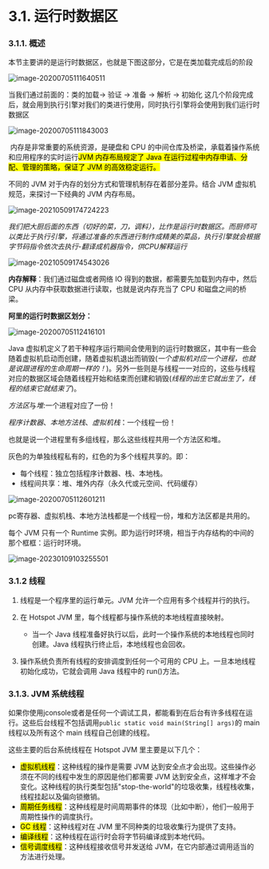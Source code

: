 

# 3.1. 运行时数据区

### 3.1.1. 概述

本节主要讲的是运行时数据区，也就是下图这部分，它是在类加载完成后的阶段

![image-20200705111640511](https://springcloud-hrm-miao.oss-cn-beijing.aliyuncs.com/markdown/202301071721756.png)

当我们通过前面的：类的加载-> 验证 -> 准备 -> 解析 -> 初始化 这几个阶段完成后，就会用到执行引擎对我们的类进行使用，同时执行引擎将会使用到我们运行时数据区

![image-20200705111843003](https://springcloud-hrm-miao.oss-cn-beijing.aliyuncs.com/markdown/202301071721623.png)

​	内存是非常重要的系统资源，是硬盘和 CPU 的中间仓库及桥梁，承载着操作系统和应用程序的实时运行<mark>JVM 内存布局规定了 Java 在运行过程中内存申请、分配、管理的策略，保证了 JVM 的高效稳定运行。</mark>

不同的 JVM 对于内存的划分方式和管理机制存在着部分差异。结合 JVM 虚拟机规范，来探讨一下经典的 JVM 内存布局。

![image-20210509174724223](https://springcloud-hrm-miao.oss-cn-beijing.aliyuncs.com/markdown/202301071743700.png)

*我们把大厨后面的东西（切好的菜，刀，调料），比作是运行时数据区。而厨师可以类比于执行引擎，将通过准备的东西进行制作成精美的菜品，执行引擎就会根据字节码指令依次去执行-翻译成机器指令，供CPU解释运行*

![image-20210509174543026](https://springcloud-hrm-miao.oss-cn-beijing.aliyuncs.com/markdown/202301090953558.png)

**内存解释**：我们通过磁盘或者网络 IO 得到的数据，都需要先加载到内存中，然后 CPU 从内存中获取数据进行读取，也就是说内存充当了 CPU 和磁盘之间的桥梁。

**阿里的运行时数据区划分：**

![image-20200705112416101](https://springcloud-hrm-miao.oss-cn-beijing.aliyuncs.com/markdown/202301071744532.png)

Java 虚拟机定义了若干种程序运行期间会使用到的运行时数据区，其中有一些会随着虚拟机启动而创建，随着虚拟机退出而销毁(*一个虚拟机对应一个进程，也就是说跟进程的生命周期一样的！*)。另外一些则是与线程一一对应的，这些与线程对应的数据区域会随着线程开始和结束而创建和销毁(*线程的出生它就出生了，线程的结束它就结束了*)。



*方法区*与*堆*:一个进程对应了一份！

*程序计数器*、*本地方法栈*、*虚拟机栈*：一个线程一份！

也就是说一个进程里有多组线程，那么这些线程共用一个方法区和堆。





灰色的为单独线程私有的，红色的为多个线程共享的。即：

- 每个线程：独立包括程序计数器、栈、本地栈。
- 线程间共享：堆、堆外内存（永久代或元空间、代码缓存）

![image-20200705112601211](https://springcloud-hrm-miao.oss-cn-beijing.aliyuncs.com/markdown/202301091017222.png)

pc寄存器、虚拟机栈、本地方法栈都是一个线程一份，堆和方法区都是共用的。





每个 JVM 只有一个 Runtime 实例。即为运行时环境，相当于内存结构的中间的那个框框：运行时环境。

![image-20230109103255501](https://springcloud-hrm-miao.oss-cn-beijing.aliyuncs.com/markdown/202301091032614.png)

### 3.1.2 线程

1. 线程是一个程序里的运行单元。JVM 允许一个应用有多个线程并行的执行。 
2. 在 Hotspot JVM 里，每个线程都与操作系统的本地线程直接映射。
   - 当一个 Java 线程准备好执行以后，此时一个操作系统的本地线程也同时创建。Java 线程执行终止后，本地线程也会回收。

3. 操作系统负责所有线程的安排调度到任何一个可用的 CPU 上。一旦本地线程初始化成功，它就会调用 Java 线程中的 run()方法。

### 3.1.3. JVM 系统线程

如果你使用jconsole或者是任何一个调试工具，都能看到在后台有许多线程在运行。这些后台线程不包括调用`public static void main(String[] args)`的 main 线程以及所有这个 main 线程自己创建的线程。

这些主要的后台系统线程在 Hotspot JVM 里主要是以下几个：

- <mark>虚拟机线程</mark>：这种线程的操作是需要 JVM 达到安全点才会出现。这些操作必须在不同的线程中发生的原因是他们都需要 JVM 达到安全点，这样堆才不会变化。这种线程的执行类型包括"stop-the-world"的垃圾收集，线程栈收集，线程挂起以及偏向锁撤销。
- <mark>周期任务线程</mark>：这种线程是时间周期事件的体现（比如中断），他们一般用于周期性操作的调度执行。
- <mark>GC 线程</mark>：这种线程对在 JVM 里不同种类的垃圾收集行为提供了支持。
- <mark>编译线程</mark>：这种线程在运行时会将字节码编译成到本地代码。
- <mark>信号调度线程</mark>：这种线程接收信号并发送给 JVM，在它内部通过调用适当的方法进行处理。